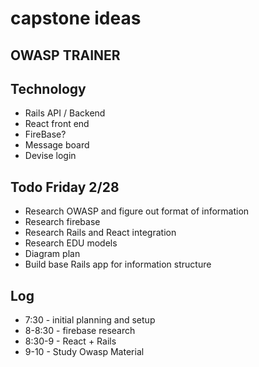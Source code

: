 # capstone ideas
## OWASP TRAINER

## Technology

* Rails API / Backend
* React front end
* FireBase?
* Message board
* Devise login


## Todo Friday 2/28

* Research OWASP and figure out format of information
* Research firebase
* Research Rails and React integration
* Research EDU models
* Diagram plan
* Build base Rails app for information structure 

## Log

* 7:30 - initial planning and setup
* 8-8:30 - firebase research
* 8:30-9 - React + Rails 
* 9-10 - Study Owasp Material
